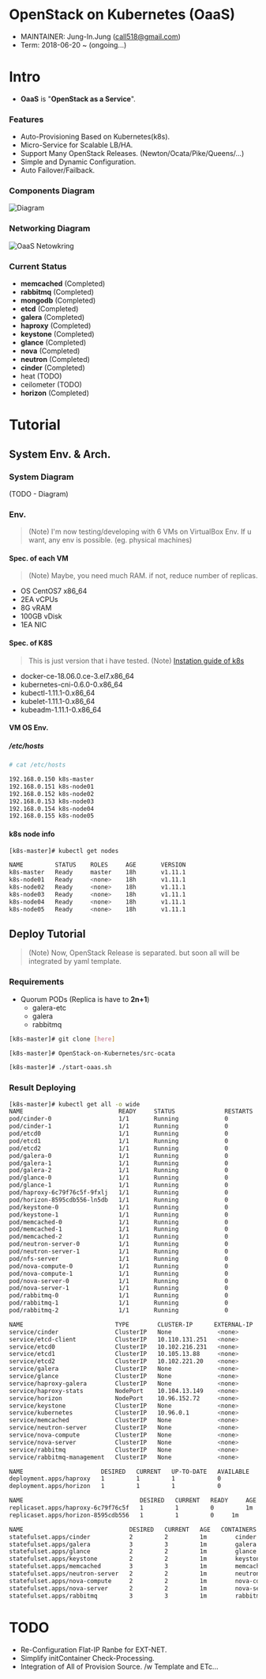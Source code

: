 OpenStack on Kubernetes (OaaS)
================================

* MAINTAINER: Jung-In.Jung (call518@gmail.com)
* Term: 2018-06-20 ~ (ongoing...)


Intro
================================

* **OaaS** is "**OpenStack as a Service**".

### Features

* Auto-Provisioning Based on Kubernetes(k8s).
* Micro-Service for Scalable LB/HA.
* Support Many OpenStack Releases. (Newton/Ocata/Pike/Queens/...)
* Simple and Dynamic Configuration.
* Auto Failover/Failback.

### Components Diagram

![Diagram](README/OaaS-Pods_of_OpenStack_Services.png)

### Networking Diagram

![OaaS Netowkring](README/OaaS-Networking.png)

### Current Status

* **memcached** (Completed)
* **rabbitmq** (Completed)
* **mongodb** (Completed)
* **etcd** (Completed)
* **galera** (Completed)
* **haproxy** (Completed)
* **keystone** (Completed)
* **glance** (Completed)
* **nova** (Completed)
* **neutron** (Completed)
* **cinder** (Completed)
* heat (TODO)
* ceilometer (TODO)
* **horizon** (Completed)


Tutorial
================================

## System Env. & Arch.

### System Diagram

(TODO - Diagram)

### Env.

> (Note) I'm now testing/developing with 6 VMs on VirtualBox Env. If u want, any env is possible. (eg. physical machines)

#### Spec. of each VM

> (Note) Maybe, you need much RAM. if not, reduce number of replicas.

* OS CentOS7 x86_64
* 2EA vCPUs
* 8G vRAM
* 100GB vDisk
* 1EA NIC

#### Spec. of K8S

> This is just version that i have tested.
> (Note) [Instation guide of k8s](https://www.howtoforge.com/tutorial/centos-kubernetes-docker-cluster/)

* docker-ce-18.06.0.ce-3.el7.x86_64
* kubernetes-cni-0.6.0-0.x86_64
* kubectl-1.11.1-0.x86_64
* kubelet-1.11.1-0.x86_64
* kubeadm-1.11.1-0.x86_64

#### VM OS Env.

##### /etc/hosts

```bash
# cat /etc/hosts

192.168.0.150 k8s-master
192.168.0.151 k8s-node01
192.168.0.152 k8s-node02
192.168.0.153 k8s-node03
192.168.0.154 k8s-node04
192.168.0.155 k8s-node05
```

#### k8s node info

```bash
[k8s-master]# kubectl get nodes

NAME         STATUS    ROLES     AGE       VERSION
k8s-master   Ready     master    18h       v1.11.1
k8s-node01   Ready     <none>    18h       v1.11.1
k8s-node02   Ready     <none>    18h       v1.11.1
k8s-node03   Ready     <none>    18h       v1.11.1
k8s-node04   Ready     <none>    18h       v1.11.1
k8s-node05   Ready     <none>    18h       v1.11.1
```

## Deploy Tutorial

> (Note) Now, OpenStack Release is separated. but soon all will be integrated by yaml template.

### Requirements

* Quorum PODs (Replica is  have to **2n+1**)
  * galera-etc
  * galera
  * rabbitmq

```bash
[k8s-master]# git clone [here]

[k8s-master]# OpenStack-on-Kubernetes/src-ocata

[k8s-master]# ./start-oaas.sh
```

### Result Deploying

```bash
[k8s-master]# kubectl get all -o wide
NAME                           READY     STATUS              RESTARTS   AGE       IP              NODE
pod/cinder-0                   1/1       Running             0          1m        10.244.3.18     k8s-node03
pod/cinder-1                   1/1       Running             0          1m        10.244.3.18     k8s-node02
pod/etcd0                      1/1       Running             0          1m        10.244.3.16     k8s-node03
pod/etcd1                      1/1       Running             0          1m        10.244.2.16     k8s-node02
pod/etcd2                      1/1       Running             0          1m        10.244.1.18     k8s-node01
pod/galera-0                   1/1       Running             0          1m        10.244.3.20     k8s-node03
pod/galera-1                   1/1       Running             0          1m        10.244.3.20     k8s-node01
pod/galera-2                   1/1       Running             0          1m        10.244.3.20     k8s-node02
pod/glance-0                   1/1       Running             0          1m        10.244.2.20     k8s-node02
pod/glance-1                   1/1       Running             0          1m        10.244.2.20     k8s-node01
pod/haproxy-6c79f76c5f-9fxlj   1/1       Running             0          1m        10.244.2.17     k8s-node02
pod/horizon-8595cdb556-ln5db   1/1       Running             0          1m        10.244.2.19     k8s-node02
pod/keystone-0                 1/1       Running             0          1m        10.244.1.20     k8s-node01
pod/keystone-1                 1/1       Running             0          1m        10.244.1.20     k8s-node03
pod/memcached-0                1/1       Running             0          1m        10.244.2.18     k8s-node02
pod/memcached-1                1/1       Running             0          1m        10.244.1.19     k8s-node01
pod/memcached-2                1/1       Running             0          1m        10.244.3.17     k8s-node03
pod/neutron-server-0           1/1       Running             0          1m        192.168.0.152   k8s-node02
pod/neutron-server-1           1/1       Running             0          1m        192.168.0.152   k8s-node03
pod/nfs-server                 1/1       Running             0          2m        10.244.1.17     k8s-node01
pod/nova-compute-0             1/1       Running             0          1m        10.244.5.5      k8s-node05
pod/nova-compute-1             1/1       Running             0          1m        10.244.4.4      k8s-node04
pod/nova-server-0              1/1       Running             0          1m        10.244.1.21     k8s-node01
pod/nova-server-1              1/1       Running             0          1m        10.244.1.21     k8s-node02
pod/rabbitmq-0                 1/1       Running             0          1m        <none>          k8s-node03
pod/rabbitmq-1                 1/1       Running             0          1m        <none>          k8s-node02
pod/rabbitmq-2                 1/1       Running             0          1m        <none>          k8s-node01

NAME                          TYPE        CLUSTER-IP      EXTERNAL-IP   PORT(S)                               AGE       SELECTOR
service/cinder                ClusterIP   None             <none>        8776/TCP                              3m        app=cinder
service/etcd-client           ClusterIP   10.110.131.251   <none>        2379/TCP                              3m        app=etcd
service/etcd0                 ClusterIP   10.102.216.231   <none>        2379/TCP,2380/TCP                     3m        etcd_node=etcd0
service/etcd1                 ClusterIP   10.105.13.88     <none>        2379/TCP,2380/TCP                     3m        etcd_node=etcd1
service/etcd2                 ClusterIP   10.102.221.20    <none>        2379/TCP,2380/TCP                     3m        etcd_node=etcd2
service/galera                ClusterIP   None             <none>        3306/TCP                              3m        app=galera
service/glance                ClusterIP   None             <none>        9292/TCP,9191/TCP                     3m        app=glance
service/haproxy-galera        ClusterIP   None             <none>        3306/TCP                              3m        app=haproxy
service/haproxy-stats         NodePort    10.104.13.149    <none>        9000:30090/TCP                        3m        app=haproxy
service/horizon               NodePort    10.96.152.72     <none>        80:30080/TCP                          3m        app=horizon
service/keystone              ClusterIP   None             <none>        5000/TCP,35357/TCP                    3m        app=keystone
service/kubernetes            ClusterIP   10.96.0.1        <none>        443/TCP                               21h       <none>
service/memcached             ClusterIP   None             <none>        11211/TCP                             3m        app=memcached
service/neutron-server        ClusterIP   None             <none>        9696/TCP                              3m        app=neutron-server
service/nova-compute          ClusterIP   None             <none>        8774/TCP,8775/TCP,6080/TCP            3m        app=nova-compute
service/nova-server           ClusterIP   None             <none>        8774/TCP,8778/TCP,8775/TCP,6080/TCP   3m        app=nova-server
service/rabbitmq              ClusterIP   None             <none>        5672/TCP,4369/TCP,25672/TCP           3m        app=rabbitmq
service/rabbitmq-management   ClusterIP   None             <none>        15672/TCP                             3m        app=rabbitmq

NAME                      DESIRED   CURRENT   UP-TO-DATE   AVAILABLE   AGE       CONTAINERS   IMAGES                 SELECTOR
deployment.apps/haproxy   1         1         1            0           1m        haproxy      call518/oaas-haproxy   app=haproxy
deployment.apps/horizon   1         1         1            0           1m        horizon      call518/oaas-ocata     app=horizon

NAME                                 DESIRED   CURRENT   READY     AGE       CONTAINERS   IMAGES                 SELECTOR
replicaset.apps/haproxy-6c79f76c5f   1         1         0         1m        haproxy      call518/oaas-haproxy   app=haproxy,pod-template-hash=2735932719
replicaset.apps/horizon-8595cdb556   1         1         0	   1m        horizon      call518/oaas-ocata     app=horizon,pod-template-hash=4151786112

NAME                              DESIRED   CURRENT   AGE	CONTAINERS	 IMAGES
statefulset.apps/cinder           2         2         1m        cinder           call518/oaas-ocata
statefulset.apps/galera           3         3         1m        galera           call518/oaas-galera
statefulset.apps/glance           2         2         1m        glance           call518/oaas-ocata
statefulset.apps/keystone         2         2         1m        keystone         call518/oaas-ocata
statefulset.apps/memcached        3         3         1m        memcached        call518/oaas-memcached
statefulset.apps/neutron-server   2         2         1m        neutron-server   call518/oaas-ocata
statefulset.apps/nova-compute     2         2         1m        nova-compute     call518/oaas-ocata
statefulset.apps/nova-server      2         2         1m        nova-server	 call518/oaas-ocata
statefulset.apps/rabbitmq         3         3         1m        rabbitmq         call518/oaas-rabbitmq
```


TODO
================================

* Re-Configuration Flat-IP Ranbe for EXT-NET.
* Simplify initContainer Check-Processing.
* Integration of All of Provision Source. /w Template and ETc...
